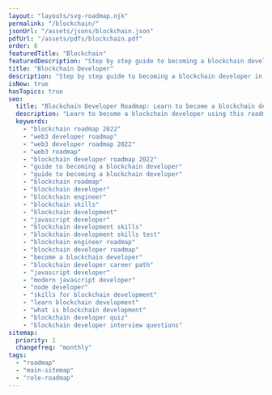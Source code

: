 ```yaml
---
layout: "layouts/svg-roadmap.njk"
permalink: "/blockchain/"
jsonUrl: "/assets/jsons/blockchain.json"
pdfUrl: "/assets/pdfs/blockchain.pdf"
order: 6
featuredTitle: "Blockchain"
featuredDescription: "Step by step guide to becoming a blockchain developer in 2022"
title: "Blockchain Developer"
description: "Step by step guide to becoming a blockchain developer in 2022."
isNew: true
hasTopics: true
seo:
  title: "Blockchain Developer Roadmap: Learn to become a blockchain developer"
  description: "Learn to become a blockchain developer using this roadmap. Community driven, articles, resources, guides, interview questions, quizzes for modern backend development."
  keywords:
    - "blockchain roadmap 2022"
    - "web3 developer roadmap"
    - "web3 developer roadmap 2022"
    - "web3 roadmap"
    - "blockchain developer roadmap 2022"
    - "guide to becoming a blockchain developer"
    - "guide to becoming a blockchain developer"
    - "blockchain roadmap"
    - "blockchain developer"
    - "blockchain engineer"
    - "blockchain skills"
    - "blockchain development"
    - "javascript developer"
    - "blockchain development skills"
    - "blockchain development skills test"
    - "blockchain engineer roadmap"
    - "blockchain developer roadmap"
    - "become a blockchain developer"
    - "blockchain developer career path"
    - "javascript developer"
    - "modern javascript developer"
    - "node developer"
    - "skills for blockchain development"
    - "learn blockchain development"
    - "what is blockchain development"
    - "blockchain developer quiz"
    - "blockchain developer interview questions"
sitemap:
  priority: 1
  changefreq: "monthly"
tags:
  - "roadmap"
  - "main-sitemap"
  - "role-roadmap"
---
```


